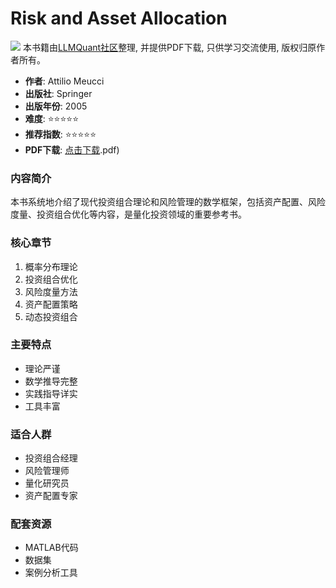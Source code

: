 # Risk and Asset Allocation

![](https://fastly.jsdelivr.net/gh/bucketio/img3@main/2024/09/04/1725464231869-e0b2f727-2a0f-4270-bf6c-31ddc350426a.gif)
本书籍由[LLMQuant社区](https://llmquant.com/)整理, 并提供PDF下载, 只供学习交流使用, 版权归原作者所有。

- **作者**: Attilio Meucci
- **出版社**: Springer
- **出版年份**: 2005
- **难度**: ⭐⭐⭐⭐⭐
- **推荐指数**: ⭐⭐⭐⭐⭐
- **PDF下载**: [点击下载](https://quant-wiki.com/pdf/Attilio%20Meucci%20-%20Risk%20and%20Asset%20Allocation-Springer%20%282009.pdf).pdf)

### 内容简介

本书系统地介绍了现代投资组合理论和风险管理的数学框架，包括资产配置、风险度量、投资组合优化等内容，是量化投资领域的重要参考书。

### 核心章节

1. 概率分布理论
2. 投资组合优化
3. 风险度量方法
4. 资产配置策略
5. 动态投资组合

### 主要特点

- 理论严谨
- 数学推导完整
- 实践指导详实
- 工具丰富

### 适合人群

- 投资组合经理
- 风险管理师
- 量化研究员
- 资产配置专家

### 配套资源

- MATLAB代码
- 数据集
- 案例分析工具
